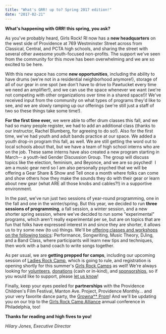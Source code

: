 ```yaml
---
title: "What's GRR! up to? Spring 2017 edition!"
date: "2017-02-21"
---
```


**What's happening with GRR! this spring, you ask?**

As you've probably heard, Girls Rock! RI now has a **new headquarters** on the west side of Providence at 769 Westminster Street across from Classical, Central, and PCTA high schools, and sharing the street with several other awesome youth-focused non-profits. The support we've seen from the community for this move has been overwhelming and we are so excited to be here.

With this new space has come **new opportunities**, including the ability to have drums (we're not in a residential neighborhood anymore!), storage of all of our gear in one spot (we don't have to drive to Pawtucket every time we need an amplifier!), and we can use the space whenever we want (we're not competing with other organizations over time in a shared space!)! We've received input from the community on what types of programs they'd like to see, and we are slowly ramping up our offerings (we're still just a staff of two so these things take some time!).

**For the first time ever,** we were able to offer drum classes this fall, and we had so many people register, we had to add an additional class (thanks to our instructor, Rachel Blumberg, for agreeing to do so!). Also for the first time, we've had youth and adult bands practice at our space. We added a youth drop-in program this fall, as well. We are still getting the word out to local schools about that, but we have a team of high school interns who are on the job. These same interns have also created a new program starting in March-- a youth-led Gender Discussion Group. The group will discuss topics like the election, feminism, and Beyonce, and we are so psyched!  I am a music gear nerd so I am also personally psyched that we will be offering a Gear Share & Show and Tell once a month where folks can come and show others how they make the sounds they do with their gear or learn about new gear (what ARE all those knobs and cables?!) in a supportive environment.

In the past, we've run just two sessions of year-round programming, one in the fall and one in the winter/spring. But this year, we decided to run **three sessions of programming**, a fall session, a winter session, and a new shorter spring session, where we've decided to run some "experimental" programs, which aren't really experimental per se, but are on topics that are fun that folks have expressed interest in and since they are shorter, it allows us to try some new (to us) things. We'll be [offering classes and workshops on the following topics](http://girlsrockri.org/register-grouplessons/): Performance, Songwriting, Music Theory, DJing, and a Band Class, where participants will learn new tips and techniques, then work with a band coach to write songs together.

As per usual, we are **getting prepped for camps**, including our upcoming session of [Ladies Rock Camp](http://girlsrockri.org/camps-and-classes/ladies-rock-camp/), which is going to rule, and registration is opening shortly for this summer's [Girls Rock Camps](http://girlsrockri.org/camps-and-classes/girls-rock-camp/) as well! We're always looking for [volunteers](http://girlsrockri.org/volunteer/), [donations](http://girlsrockri.org/donate/) (cash or in-kind), and [sponsorships](http://girlsrockri.org/sponsors/), so if you would like to support, please [let us know](http://girlsrockri.org/contact/)!

Finally, keep your eyes peeled for **partnerships** with the Providence Children's Film Festival, Manton Ave. Project, Providence Monthly... and your very favorite dance party, the [Growna\*\* Prom](https://www.facebook.com/events/522846691253338/)! And we'll be updating you on our trip to the [Girls Rock Camp Alliance](http://www.girlsrockcampalliance.org/) annual conference in Philadelphia, too!

**Thanks for reading and high fives to you!**

_Hilary Jones, Executive Director_
